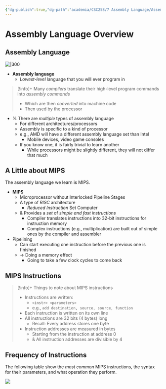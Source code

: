 ```yaml
---
{"dg-publish":true,"dg-path":"academia/CSC258/7 Assembly Language/Assembly Language Overview.md","permalink":"/academia/csc-258/7-assembly-language/assembly-language-overview/","tags":["cs","lecture","note","university"],"created":"2025-03-16T18:42:28.940-04:00","updated":"2025-03-16T19:25:37.667-04:00"}
---
```



# Assembly Language Overview

## Assembly Language

![|300](https://i.imgur.com/JazwidL.png)

- **Assembly language**
    - *Lowest-level* language that you will ever program in

> [!info]+ Many *compilers* translate their high-level program commands into *assembly commands*
> - Which are then *converted* into machine code
> - Then used by the processor

- % There are *multiple* types of assembly language
    - For different architectures/processors
    - Assembly is specific to a kind of processor
    - e.g., AMD will have a different assembly language set than Intel
        - Mobile devices, video game consoles
    - If you know one, it is fairly trivial to learn another
        - While processors might be slightly different, they will not differ that much

## A Little about MIPS

The assembly language we learn is MIPS.

- **MIPS**
    - Microprocessor without Interlocked Pipeline Stages
    - A type of *RISC* architecture
        - *Reduced Instruction* Set Computer
    - & Provides a *set* of *simple and fast instructions*
        - Compiler translates instructions into 32-bit instructions for instruction memory
        - Complex instructions (e.g., multiplication) are built out of simple ones by the compiler and assembler
- Pipelining
    - Can start executing one instruction before the previous one is finished
    - → Doing a memory effect
        - Going to take a few clock cycles to come back

## MIPS Instructions

> [!info]+ Things to note about MIPS instructions
> - Instructions are written:
>     - `<instr> <parameters>`
>     - e.g., `add destination, source, source, function`
> - Each instruction is written on its own line
> - All instructions are 32 bits (4 bytes) long
>     - Recall: Every address stores one byte
> - Instruction addresses are measured in bytes
>     - Starting from the instruction at address $0$
>     - & All instruction addresses are divisible by 4

## Frequency of Instructions

The following table show the *most common* MIPS instructions, the syntax for their parameters, and what operation they perform.

![](https://i.imgur.com/0Pmu7RA.png)
